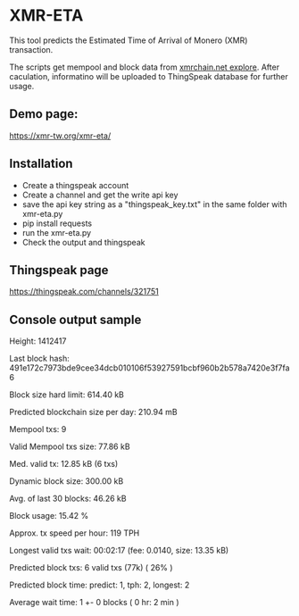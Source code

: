 # XMR-ETA

This tool predicts the Estimated Time of Arrival of Monero (XMR) transaction.

The scripts get mempool and block data from [xmrchain.net explore](https://xmrchain.net/). After caculation, informatino will be uploaded to ThingSpeak database for further usage.

## Demo page:
https://xmr-tw.org/xmr-eta/

## Installation

* Create a thingspeak account
* Create a channel and get the write api key
* save the api key string as a "thingspeak_key.txt" in the same folder with xmr-eta.py
* pip install requests
* run the xmr-eta.py
* Check the output and thingspeak

## Thingspeak page
https://thingspeak.com/channels/321751

## Console output sample

 Height: 1412417

 Last block hash:
 491e172c7973bde9cee34dcb010106f53927591bcbf960b2b578a7420e3f7fa6

 Block size hard limit: 614.40 kB

 Predicted blockchain size per day: 210.94 mB

 Mempool txs: 9

 Valid Mempool txs size: 77.86 kB

 Med. valid tx: 12.85 kB (6 txs)

 Dynamic block size: 300.00 kB

 Avg. of last 30 blocks: 46.26 kB

 Block usage: 15.42 %

 Approx. tx speed per hour: 119 TPH

 Longest valid txs wait: 00:02:17 (fee: 0.0140, size: 13.35 kB)

 Predicted block txs: 6 valid txs (77k) ( 26% )

 Predicted block time: predict: 1, tph: 2, longest: 2

 Average wait time: 1 +- 0 blocks ( 0 hr: 2 min )
